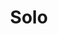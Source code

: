 ---
title: Solo
weight: 1
description: Welcome to the Solo.io documentation.
cascade:
  - type: "docs"
lastmod: "2023-08-29"
---